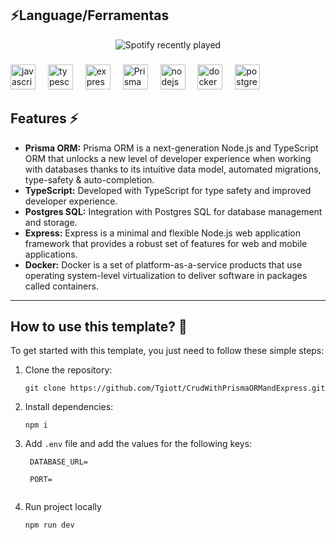 ## ⚡Language/Ferramentas

<div align="center">
  <img src="https://spotify-recently-played-readme.vercel.app/api?count=5" alt="Spotify recently played"  />
</div>

###

<div align="left">
  <img src="https://cdn.jsdelivr.net/gh/devicons/devicon/icons/javascript/javascript-original.svg" height="40" alt="javascript logo"  />
  <img width="12" />
  <img src="https://cdn.jsdelivr.net/gh/devicons/devicon/icons/typescript/typescript-original.svg" height="40" alt="typescript logo"  />
  <img width="12" />
  <img src="https://cdn.jsdelivr.net/gh/devicons/devicon/icons/express/express-original.svg" height="40" alt="express logo"  />
  <img width="12" />
  <img src="https://www.prisma.io/docs/img/logo.svg" height="40" alt="Prisma logo"  />
  <img width="12" />
  <img src="https://cdn.jsdelivr.net/gh/devicons/devicon/icons/nodejs/nodejs-original.svg" height="40" alt="nodejs logo"  />
  <img width="12" />
  <img src="https://cdn.jsdelivr.net/gh/devicons/devicon/icons/docker/docker-original.svg" height="40" alt="docker logo"  />
  <img width="12" />
  <img src="https://cdn.jsdelivr.net/gh/devicons/devicon/icons/postgresql/postgresql-original.svg" height="40" alt="postgresql logo"  />
</div>

###
## Features ⚡

- **Prisma ORM:** Prisma ORM is a next-generation Node.js and TypeScript ORM that unlocks a new level of developer experience when working with databases thanks to its intuitive data model, automated migrations, type-safety & auto-completion.
- **TypeScript:** Developed with TypeScript for type safety and improved developer experience.
- **Postgres SQL:** Integration with Postgres SQL for database management and storage.
- **Express:** Express is a minimal and flexible Node.js web application framework that provides a robust set of features for web and mobile applications.
- **Docker:** 
Docker is a set of platform-as-a-service products that use operating system-level virtualization to deliver software in packages called containers.
---

## How to use this template? 🤔

To get started with this template, you just need to follow these simple steps:

1. Clone the repository:

   ```
   git clone https://github.com/Tgiott/CrudWithPrismaORMandExpress.git
   ```

2. Install dependencies:

   ```
   npm i
   ```

3. Add `.env` file and add the values for the following keys:

   ```
    DATABASE_URL=

    PORT=
    
   ```

4. Run project locally

   ```
   npm run dev
   ```

